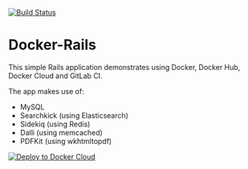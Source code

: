 [![Build Status](https://travis-ci.org/ledermann/docker-rails.svg?branch=master)](https://travis-ci.org/ledermann/docker-rails)

# Docker-Rails

This simple Rails application demonstrates using Docker, Docker Hub, Docker Cloud and GitLab CI.

The app makes use of:

- MySQL
- Searchkick (using Elasticsearch)
- Sidekiq (using Redis)
- Dalli (using memcached)
- PDFKit (using wkhtmltopdf)

[![Deploy to Docker Cloud](https://files.cloud.docker.com/images/deploy-to-dockercloud.svg)](https://cloud.docker.com/stack/deploy/)
